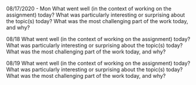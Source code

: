 08/17/2020 - Mon
What went well (in the context of working on the assignment) today?
What was particularly interesting or surprising about the topic(s) today?
What was the most challenging part of the work today, and why?

08/18
What went well (in the context of working on the assignment) today?
What was particularly interesting or surprising about the topic(s) today?
What was the most challenging part of the work today, and why?


08/19
What went well (in the context of working on the assignment) today?
What was particularly interesting or surprising about the topic(s) today?
What was the most challenging part of the work today, and why?
